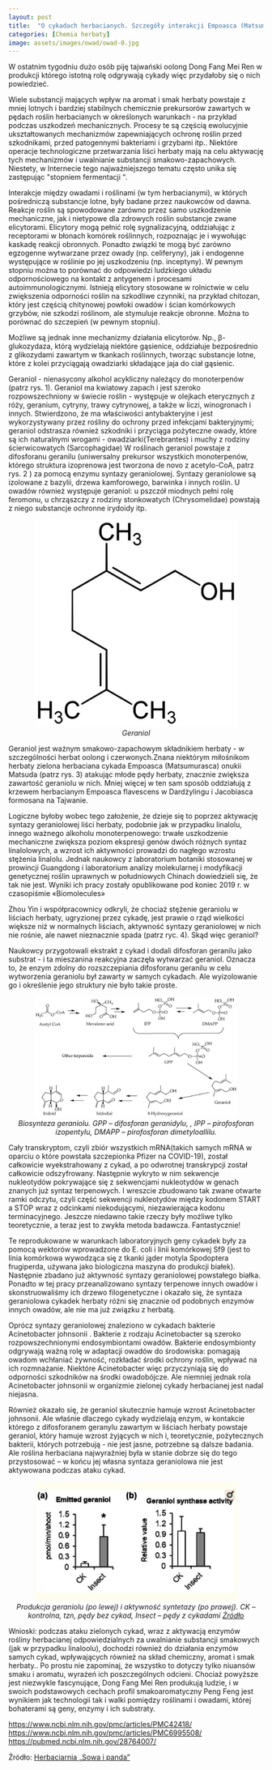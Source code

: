```yaml
---
layout: post
title:  "O cykadach herbacianych. Szczegóły interakcji Empoasca (Matsumurasca) onukii Matsuda i innych z liśćmi herbaty."
categories: [Chemia herbaty]
image: assets/images/owad/owad-0.jpg
---
```


W ostatnim tygodniu dużo osób piję tajwański oolong Dong Fang Mei Ren w produkcji którego istotną rolę odgrywają cykady więc przydałoby się o nich powiedzieć. 

Wiele substancji mających wpływ na aromat i smak herbaty powstaje z mniej lotnych i bardziej stabilnych chemicznie prekursorów zawartych w pędach roślin herbacianych w określonych warunkach - na przykład podczas uszkodzeń mechanicznych. Procesy te są częścią ewolucyjnie ukształtowanych mechanizmów zapewniających ochronę roślin przed szkodnikami, przed patogennymi bakteriami i grzybami itp.. Niektóre operacje technologiczne przetwarzania liści herbaty mają na celu aktywację tych mechanizmów i uwalnianie substancji smakowo-zapachowych. Niestety, w Internecie tego najważniejszego tematu często unika się zastępując "stopniem fermentacji ".

Interakcje między owadami i roślinami (w tym herbacianymi), w których pośredniczą substancje lotne, były badane przez naukowców od dawna. Reakcje roślin są spowodowane zarówno przez samo uszkodzenie mechaniczne, jak i nietypowe dla zdrowych roślin substancje zwane elicytorami. Elicytory mogą pełnić rolę sygnalizacyjną, oddziałując z receptorami w błonach komórek roślinnych, rozpoznając je i wywołując kaskadę reakcji obronnych. Ponadto związki te mogą być zarówno egzogenne wytwarzane przez owady (np. celiferyny), jak i endogenne występujące w roślinie po jej uszkodzeniu (np. inceptyny). W pewnym stopniu można to porównać do odpowiedzi ludzkiego układu odpornościowego na kontakt z antygenem i procesami autoimmunologicznymi. Istnieją elicytory stosowane w rolnictwie w celu zwiększenia odporności roślin na szkodliwe czynniki, na przykład chitozan, który jest częścią chitynowej powłoki owadów i ścian komórkowych grzybów, nie szkodzi roślinom, ale stymuluje reakcje obronne. Można to porównać do szczepień (w pewnym stopniu).

Możliwe są jednak inne mechanizmy działania elicytorów. Np., β-glukozydaza, którą wydzielają niektóre gąsienice, oddziałuje bezpośrednio z glikozydami zawartym w tkankach roślinnych, tworząc substancje lotne, które z kolei przyciągają owadziarki składające jaja do ciał gąsienic.

Geraniol - nienasycony alkohol acykliczny należący do monoterpenów (patrz rys. 1). Geraniol ma kwiatowy zapach i jest szeroko rozpowszechniony w świecie roślin  - występuje w olejkach eterycznych z róży, geranium, cytryny, trawy cytrynowej, a także w liczi, winogronach i innych. Stwierdzono, że ma właściwości antybakteryjne i jest wykorzystywany przez rośliny do ochrony przed infekcjami bakteryjnymi; geraniol odstrasza również szkodniki i przyciąga pożyteczne owady, które są ich naturalnymi wrogami -  owadziarki(Terebrantes) i muchy z rodziny ścierwicowatych (Sarcophagidae) W roślinach geraniol powstaje z difosforanu geranilu (uniwersalny prekursor wszystkich monoterpenów, którego struktura izoprenowa jest tworzona de novo z acetylo-CoA, patrz rys. 2 ) za pomocą enzymu syntazy geraniolowej. Syntazy geraniolowe są izolowane z bazylii, drzewa kamforowego, barwinka i innych roślin. U owadów również występuje geraniol: u pszczół miodnych pełni rolę feromonu, u chrząszczy z rodziny stonkowatych (Chrysomelidae) powstają z niego substancje ochronne irydoidy itp.
<p align="center">
  <img alt="geraniol" src="/assets/images/owad/owad-1.jpg" width="400">
  <br>
    <em><i>Geraniol </i></em>
</p>
Geraniol jest ważnym smakowo-zapachowym składnikiem herbaty - w szczególności herbat oolong i czerwonych.Znana niektórym miłośnikom herbaty zielona herbaciana cykada Empoasca (Matsumurasca) onukii Matsuda (patrz rys. 3) atakując młode pędy herbaty, znacznie zwiększa zawartość geraniolu w nich. Mniej więcej w ten sam sposób oddziałują z krzewem herbacianym Empoasca flavescens  w Dardżylingu i Jacobiasca formosana na Tajwanie.

Logiczne byłoby wobec tego założenie, że dzieje się to poprzez aktywację syntazy geraniolowej liści herbaty, podobnie jak w przypadku linalolu, innego ważnego alkoholu monoterpenowego: trwałe uszkodzenie mechaniczne zwiększa poziom ekspresji genów dwóch różnych syntaz linalolowych, a wzrost ich aktywności prowadzi do nagłego wzrostu stężenia linalolu. Jednak naukowcy z laboratorium botaniki stosowanej w prowincji Guangdong i laboratorium analizy molekularnej i modyfikacji genetycznej roślin uprawnych w południowych Chinach dowiedzieli się, że tak nie jest. Wyniki ich pracy zostały opublikowane pod koniec 2019 r. w czasopiśmie «Biomolecules»

Zhou Yin i współpracownicy odkryli, że chociaż stężenie geraniolu w liściach herbaty, ugryzionej przez cykadę, jest prawie o rząd wielkości większe niż w normalnych liściach, aktywność syntazy geraniolowej w nich nie rośnie, ale nawet nieznacznie spada (patrz ryc. 4). Skąd więc geraniol?

Naukowcy przygotowali ekstrakt z cykad i dodali difosforan geranilu jako substrat - i ta mieszanina reakcyjna zaczęła wytwarzać geraniol. Oznacza to, że enzym zdolny do rozszczepiania difosforanu geranilu w celu wytworzenia geraniolu był zawarty w samych cykadach. Ale wyizolowanie go i określenie jego struktury nie było takie proste.
<p align="center">
  <img alt="gaba-1" src="/assets/images/owad/owad-2.jpg" width="400">
  <br>
    <em><i>Biosynteza geraniolu. GPP – difosforan geranidylu, , IPP – pirofosforan izopentylu, DMAPP – pirofosforan dimetyloallilu.</i></em>
</p>
Cały transkryptom, czyli zbiór wszystkich mRNA(takich samych mRNA w oparciu o które powstała szczepionka Pfizer na COVID-19), został całkowicie wyekstrahowany z cykad, a po odwrotnej transkrypcji został całkowicie odszyfrowany. Następnie wykryto w nim sekwencje nukleotydów pokrywające się z sekwencjami nukleotydów w genach znanych już syntaz terpenowych. I wreszcie zbudowano tak zwane otwarte ramki odczytu, czyli część sekwencji nukleotydów między kodonem START a STOP wraz z odcinkami niekodującymi, niezawierająca kodonu terminacyjnego. Jeszcze niedawno takie rzeczy były możliwe tylko teoretycznie, a teraz jest to zwykła metoda badawcza. Fantastycznie!

Te reprodukowane w warunkach laboratoryjnych geny cykadek były za pomocą wektorów wprowadzone do E. coli i linii komórkowej Sf9 (jest to linia komórkowa wywodząca się z tkanki jąder motyla Spodoptera frugiperda, używana jako biologiczna maszyna do produkcji białek). Następnie zbadano już aktywność syntazy geraniolowej powstałego białka. Ponadto w tej pracy przeanalizowano syntazy terpenowe innych owadów i skonstruowaliśmy ich drzewo filogenetyczne i okazało się, że syntaza geraniolowa cykadek herbaty różni się znacznie od podobnych enzymów innych owadów, ale nie ma już związku z herbatą.

Oprócz syntazy geraniolowej znaleziono w cykadach bakterie Acinetobacter johnsonii . Bakterie z rodzaju Acinetobacter są szeroko rozpowszechnionymi endosymbiontami owadów. Bakterie endosymbionty odgrywają ważną rolę w adaptacji owadów do środowiska: pomagają owadom wchłaniać żywność, rozkładać środki ochrony roślin, wpływać na ich rozmnażanie. Niektóre Acinetobacter więc przyczyniają się do odporności szkodników na środki owadobójcze. Ale niemniej jednak rola Acinetobacter johnsonii w organizmie zielonej cykady herbacianej jest nadal niejasna.

Również okazało się, że geraniol skutecznie hamuje wzrost Acinetobacter johnsonii. Ale właśnie dlaczego cykady wydzielają enzym, w kontakcie którego z difosforanem geranylu zawartym w liściach herbaty powstaje geraniol, który hamuje wzrost żyjących w nich i, teoretycznie, pożytecznych bakterii, których potrzebują - nie jest jasne, potrzebne są dalsze badania. Ale roślina herbaciana najwyraźniej była w stanie dobrze się do tego przystosować – w końcu jej własna syntaza geraniolowa nie jest aktywowana podczas ataku cykad.
<p align="center">
  <img alt="owad-3" src="/assets/images/owad/owad-3.jpg" width="400">
  <br>
    <em><i>Produkcja geraniolu (po lewej) i aktywność syntetazy (po prawej). CK – kontrolna, tzn, pędy bez cykad, Insect – pędy z cykadami <a href=https://www.ncbi.nlm.nih.gov/pmc/articles/PMC6995508/>Źródło</a></i></em>
</p>
Wnioski: podczas ataku zielonych cykad, wraz z aktywacją enzymów rośliny herbacianej odpowiedzialnych za uwalnianie substancji smakowych (jak w przypadku linaloolu), dochodzi również do działania enzymów samych cykad, wpływających również na skład chemiczny, aromat i smak herbaty.. Po prostu nie zapominaj, że wszystko to dotyczy tylko niuansów smaku i aromatu, wyrażeń ich poszczególnych odcieni. Chociaż powyższe jest niezwykle fascynujące, Dong Fang Mei Ren  produkują ludzie, i w swoich podstawowych cechach profil smakoaromatyczny Peng Feng jest wynikiem jak technologii tak i walki pomiędzy roślinami i owadami, której bohaterami są geny, enzymy i ich substraty.

https://www.ncbi.nlm.nih.gov/pmc/articles/PMC42418/
https://www.ncbi.nlm.nih.gov/pmc/articles/PMC6995508/
https://pubmed.ncbi.nlm.nih.gov/28764007/

Źródło: [Herbaciarnia „Sowa i panda”](https://vk.com/club47905050)
